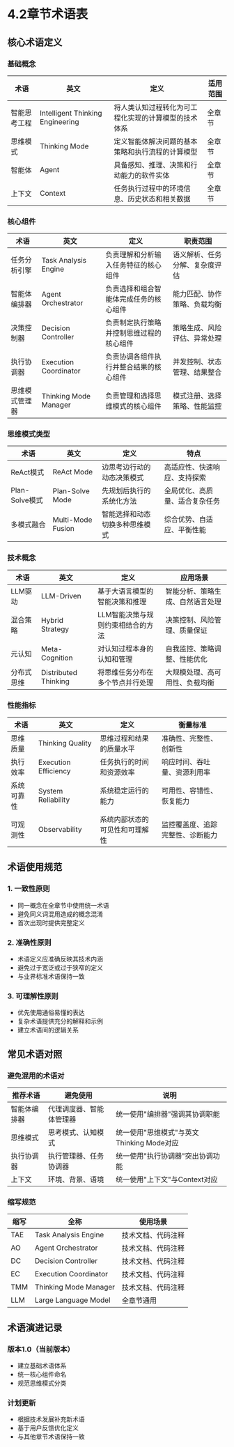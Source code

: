 # 4.2章节术语表

## 核心术语定义

### 基础概念

| 术语 | 英文 | 定义 | 适用范围 |
|------|------|------|----------|
| 智能思考工程 | Intelligent Thinking Engineering | 将人类认知过程转化为可工程化实现的计算模型的技术体系 | 全章节 |
| 思维模式 | Thinking Mode | 定义智能体解决问题的基本策略和执行流程的计算模型 | 全章节 |
| 智能体 | Agent | 具备感知、推理、决策和行动能力的软件实体 | 全章节 |
| 上下文 | Context | 任务执行过程中的环境信息、历史状态和相关数据 | 全章节 |

### 核心组件

| 术语 | 英文 | 定义 | 职责范围 |
|------|------|------|----------|
| 任务分析引擎 | Task Analysis Engine | 负责理解和分析输入任务特征的核心组件 | 语义解析、任务分解、复杂度评估 |
| 智能体编排器 | Agent Orchestrator | 负责选择和组合智能体完成任务的核心组件 | 能力匹配、协作策略、负载均衡 |
| 决策控制器 | Decision Controller | 负责制定执行策略并控制思维过程的核心组件 | 策略生成、风险评估、异常处理 |
| 执行协调器 | Execution Coordinator | 负责协调各组件执行并整合结果的核心组件 | 并发控制、状态管理、结果整合 |
| 思维模式管理器 | Thinking Mode Manager | 负责管理和选择思维模式的核心组件 | 模式注册、选择策略、性能监控 |

### 思维模式类型

| 术语 | 英文 | 定义 | 特点 |
|------|------|------|------|
| ReAct模式 | ReAct Mode | 边思考边行动的动态决策模式 | 高适应性、快速响应、支持探索 |
| Plan-Solve模式 | Plan-Solve Mode | 先规划后执行的系统化方法 | 全局优化、高质量、适合复杂任务 |
| 多模式融合 | Multi-Mode Fusion | 智能选择和动态切换多种思维模式 | 综合优势、自适应、平衡性能 |

### 技术概念

| 术语 | 英文 | 定义 | 应用场景 |
|------|------|------|----------|
| LLM驱动 | LLM-Driven | 基于大语言模型的智能决策和推理 | 智能分析、策略生成、自然语言处理 |
| 混合策略 | Hybrid Strategy | LLM智能决策与规则约束相结合的方法 | 决策控制、风险管理、质量保证 |
| 元认知 | Meta-Cognition | 对认知过程本身的认知和管理 | 自我监控、策略调整、性能优化 |
| 分布式思维 | Distributed Thinking | 将思维任务分布在多个节点并行处理 | 大规模处理、高可用性、负载均衡 |

### 性能指标

| 术语 | 英文 | 定义 | 衡量标准 |
|------|------|------|----------|
| 思维质量 | Thinking Quality | 思维过程和结果的质量水平 | 准确性、完整性、创新性 |
| 执行效率 | Execution Efficiency | 任务执行的时间和资源效率 | 响应时间、吞吐量、资源利用率 |
| 系统可靠性 | System Reliability | 系统稳定运行的能力 | 可用性、容错性、恢复能力 |
| 可观测性 | Observability | 系统内部状态的可见性和可理解性 | 监控覆盖度、追踪完整性、诊断能力 |

## 术语使用规范

### 1. 一致性原则
- 同一概念在全章节中使用统一术语
- 避免同义词混用造成的概念混淆
- 首次出现时提供完整定义

### 2. 准确性原则
- 术语定义应准确反映其技术内涵
- 避免过于宽泛或过于狭窄的定义
- 与业界标准术语保持一致

### 3. 可理解性原则
- 优先使用通俗易懂的表达
- 复杂术语提供充分的解释和示例
- 建立术语间的逻辑关系

## 常见术语对照

### 避免混用的术语对

| 推荐术语 | 避免使用 | 说明 |
|----------|----------|------|
| 智能体编排器 | 代理调度器、智能体管理器 | 统一使用"编排器"强调其协调职能 |
| 思维模式 | 思考模式、认知模式 | 统一使用"思维模式"与英文Thinking Mode对应 |
| 执行协调器 | 执行管理器、任务协调器 | 统一使用"执行协调器"突出协调功能 |
| 上下文 | 环境、背景、语境 | 统一使用"上下文"与Context对应 |

### 缩写规范

| 缩写 | 全称 | 使用场景 |
|------|------|----------|
| TAE | Task Analysis Engine | 技术文档、代码注释 |
| AO | Agent Orchestrator | 技术文档、代码注释 |
| DC | Decision Controller | 技术文档、代码注释 |
| EC | Execution Coordinator | 技术文档、代码注释 |
| TMM | Thinking Mode Manager | 技术文档、代码注释 |
| LLM | Large Language Model | 全章节通用 |

## 术语演进记录

### 版本1.0（当前版本）
- 建立基础术语体系
- 统一核心组件命名
- 规范思维模式分类

### 计划更新
- 根据技术发展补充新术语
- 基于用户反馈优化定义
- 与其他章节术语保持一致
